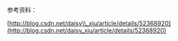 参考资料：

[http://blog.csdn.net/daisy\\_xiu/article/details/52368920](http://blog.csdn.net/daisy_xiu/article/details/52368920)

